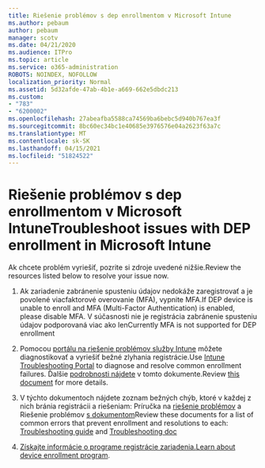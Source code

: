```yaml
---
title: Riešenie problémov s dep enrollmentom v Microsoft Intune
ms.author: pebaum
author: pebaum
manager: scotv
ms.date: 04/21/2020
ms.audience: ITPro
ms.topic: article
ms.service: o365-administration
ROBOTS: NOINDEX, NOFOLLOW
localization_priority: Normal
ms.assetid: 5d32afde-47ab-4b1e-a669-662e5dbdc213
ms.custom:
- "783"
- "6200002"
ms.openlocfilehash: 27abeafba5588ca74569ba6bebc5d940b767ea3f
ms.sourcegitcommit: 8bc60ec34bc1e40685e3976576e04a2623f63a7c
ms.translationtype: MT
ms.contentlocale: sk-SK
ms.lasthandoff: 04/15/2021
ms.locfileid: "51824522"
---
```

# <a name="troubleshoot-issues-with-dep-enrollment-in-microsoft-intune"></a><span data-ttu-id="d0f66-102">Riešenie problémov s dep enrollmentom v Microsoft Intune</span><span class="sxs-lookup"><span data-stu-id="d0f66-102">Troubleshoot issues with DEP enrollment in Microsoft Intune</span></span>

<span data-ttu-id="d0f66-103">Ak chcete problém vyriešiť, pozrite si zdroje uvedené nižšie.</span><span class="sxs-lookup"><span data-stu-id="d0f66-103">Review the resources listed below to resolve your issue now.</span></span>
  
1. <span data-ttu-id="d0f66-104">Ak zariadenie zabránenie spusteniu údajov nedokáže zaregistrovať a je povolené viacfaktorové overovanie (MFA), vypnite MFA.</span><span class="sxs-lookup"><span data-stu-id="d0f66-104">If DEP device is unable to enroll and MFA (Multi-Factor Authentication) is enabled, please disable MFA.</span></span> <span data-ttu-id="d0f66-105">V súčasnosti nie je registrácia zabránenie spusteniu údajov podporovaná viac ako len</span><span class="sxs-lookup"><span data-stu-id="d0f66-105">Currently MFA is not supported for DEP enrollment</span></span>

2. <span data-ttu-id="d0f66-106">Pomocou [portálu na riešenie problémov služby Intune](https://devicemanagement.microsoft.com/#blade/Microsoft_Intune_DeviceSettings/TroubleshootBlade) môžete diagnostikovať a vyriešiť bežné zlyhania registrácie.</span><span class="sxs-lookup"><span data-stu-id="d0f66-106">Use [Intune Troubleshooting Portal](https://devicemanagement.microsoft.com/#blade/Microsoft_Intune_DeviceSettings/TroubleshootBlade) to diagnose and resolve common enrollment failures.</span></span> <span data-ttu-id="d0f66-107">Ďalšie [podrobnosti nájdete](https://docs.microsoft.com/intune/help-desk-operators) v tomto dokumente.</span><span class="sxs-lookup"><span data-stu-id="d0f66-107">Review [this document](https://docs.microsoft.com/intune/help-desk-operators) for more details.</span></span>

3. <span data-ttu-id="d0f66-108">V týchto dokumentoch nájdete zoznam bežných chýb, ktoré v každej z nich bránia registrácii a riešeniam: Príručka na [riešenie problémov](https://support.microsoft.com/help/4039809/troubleshooting-ios-device-enrollment-in-intune) a Riešenie problémov [s dokumentom](https://docs.microsoft.com/troubleshoot/mem/intune/troubleshoot-device-enrollment-in-intune)</span><span class="sxs-lookup"><span data-stu-id="d0f66-108">Review these documents for a list of common errors that prevent enrollment and resolutions to each: [Troubleshooting guide](https://support.microsoft.com/help/4039809/troubleshooting-ios-device-enrollment-in-intune) and [Troubleshooting doc](https://docs.microsoft.com/troubleshoot/mem/intune/troubleshoot-device-enrollment-in-intune)</span></span>

4. <span data-ttu-id="d0f66-109">[Získajte informácie o programe registrácie zariadenia.](https://docs.microsoft.com/intune/device-enrollment-program-enroll-ios)</span><span class="sxs-lookup"><span data-stu-id="d0f66-109">[Learn about device enrollment program](https://docs.microsoft.com/intune/device-enrollment-program-enroll-ios).</span></span>
